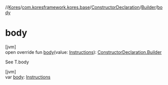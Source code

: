 //[Kores](../../../../index.md)/[com.koresframework.kores.base](../../index.md)/[ConstructorDeclaration](../index.md)/[Builder](index.md)/[body](body.md)

# body

[jvm]\
open override fun [body](body.md)(value: [Instructions](../../../com.koresframework.kores/-instructions/index.md)): [ConstructorDeclaration.Builder](index.md)

See T.body

[jvm]\
var [body](body.md): [Instructions](../../../com.koresframework.kores/-instructions/index.md)
